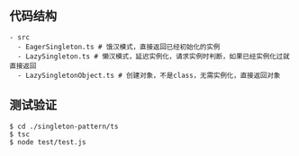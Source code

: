 ## 代码结构
```shell
- src
  - EagerSingleton.ts # 饿汉模式，直接返回已经初始化的实例
  - LazySingleton.ts # 懒汉模式，延迟实例化，请求实例时判断，如果已经实例化过就直接返回
  - LazySingletonObject.ts # 创建对象，不是class，无需实例化，直接返回对象
```

## 测试验证

```shell
$ cd ./singleton-pattern/ts
$ tsc
$ node test/test.js
```
